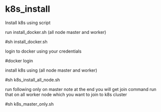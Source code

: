 # k8s_install
Install k8s using script

run install_docker.sh (all node master and worker)

#sh install_docker.sh

login to docker using your credentials

#docker login

install k8s using (all node master and worker)

#sh k8s_install_all_node.sh

run following only on master note at the end you will get join command run that on all worker node which you want to join to k8s cluster

#sh k8s_master_only.sh
